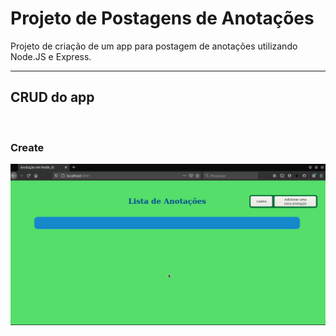 # Projeto de Postagens de Anotações
Projeto de criação de um app para postagem de anotações utilizando Node.JS e Express.

***

## CRUD do app

<br/>

### Create 
![Create](./Create.gif)
